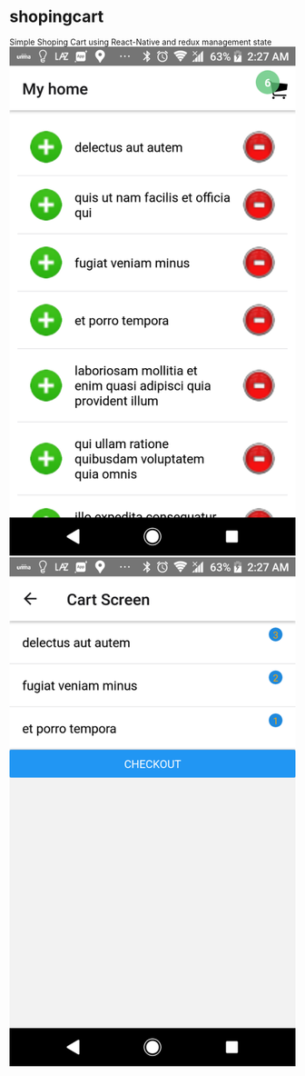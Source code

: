 # shopingcart
Simple Shoping Cart using React-Native and redux management state
![homecart](https://github.com/adepamungkas/shopingcart/blob/master/screenshoot/home_cart.png)
![checkoutcart](https://github.com/adepamungkas/shopingcart/blob/master/screenshoot/checkout_cart.png)
